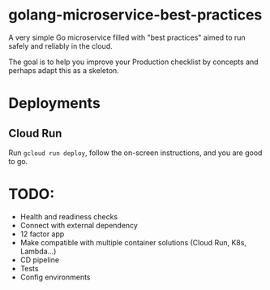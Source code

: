 # golang-microservice-best-practices

A very simple Go microservice filled with "best practices" aimed to run safely and reliably in the cloud. 

The goal is to help you improve your Production checklist by concepts and perhaps adapt this as a skeleton.

# Deployments
## Cloud Run
Run `gcloud run deploy`, follow the on-screen instructions, and you are good to go.

# TODO:
* Health and readiness checks
* Connect with external dependency
* 12 factor app
* Make compatible with multiple container solutions (Cloud Run, K8s, Lambda...)
* CD pipeline
* Tests
* Config environments
